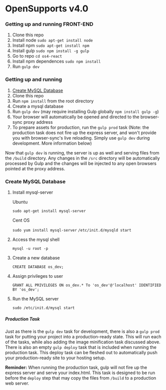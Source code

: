 OpenSupports v4.0
============

### Getting up and running FRONT-END
1. Clone this repo
2. Install node `sudo apt-get install node`
3. Install npm `sudo apt-get install npm`
4. Install gulp `sudo npm install -g gulp`
5. Go to repo `cd os4-react`
6. Install npm dependences `sudo npm install`
7. Run `gulp dev`


### Getting up and running

1. [Create MySQL Database](#markdown-header-create-mysql-database)
2. Clone this repo
3. Run `npm install` from the root directory
4. Create a mysql database
5. Run `gulp dev` (may require installing Gulp globally `npm install gulp -g`)
6. Your browser will automatically be opened and directed to the browser-sync proxy address
7. To prepare assets for production, run the `gulp prod` task (Note: the production task does not fire up the express server, and won't provide you with browser-sync's live reloading. Simply use `gulp dev` during development. More information below)

Now that `gulp dev` is running, the server is up as well and serving files from the `/build` directory. Any changes in the `/src` directory will be automatically processed by Gulp and the changes will be injected to any open browsers pointed at the proxy address.

### Create MySQL Database

1. Install mysql-server

    Ubuntu

     `sudo apt-get install mysql-server`
   
    Cent OS

    `sudo yum install mysql-server`
    `/etc/init.d/mysqld start`

2. Access the mysql shell 

     `mysql -u root -p`

3. Create a new database

    `CREATE DATABASE os_dev;`

4. Assign privileges to user  

    `GRANT ALL PRIVILEGES ON os_dev.* To 'os_dev'@'localhost' IDENTIFIED BY 'os_dev';`

6. Run the MySQL server

    `sudo /etc/init.d/mysql start`

##### Production Task

Just as there is the `gulp dev` task for development, there is also a `gulp prod` task for putting your project into a production-ready state. This will run each of the tasks, while also adding the image minification task discussed above. There is also an empty `gulp deploy` task that is included when running the production task. This deploy task can be fleshed out to automatically push your production-ready site to your hosting setup.

**Reminder:** When running the production task, gulp will not fire up the express server and serve your index.html. This task is designed to be run before the `deploy` step that may copy the files from `/build` to a production web server.